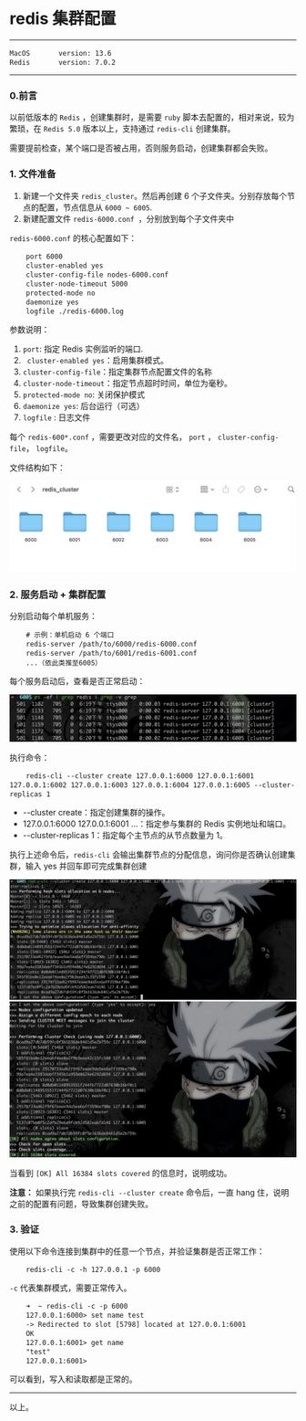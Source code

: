 # redis 集群配置

---

    MacOS       version: 13.6
    Redis       version: 7.0.2


--- 




### 0.前言

以前低版本的 `Redis` ，创建集群时，是需要 `ruby` 脚本去配置的，相对来说，较为繁琐，在 `Redis 5.0` 版本以上，支持通过 `redis-cli` 创建集群。


需要提前检查，某个端口是否被占用，否则服务启动，创建集群都会失败。

### 1. 文件准备

1. 新建一个文件夹 `redis_cluster`。然后再创建 6 个子文件夹。分别存放每个节点的配置，节点信息从 `6000 ~ 6005`.
2. 新建配置文件 `redis-6000.conf `，分别放到每个子文件夹中


`redis-6000.conf` 的核心配置如下：

        port 6000
        cluster-enabled yes
        cluster-config-file nodes-6000.conf
        cluster-node-timeout 5000
        protected-mode no
        daemonize yes
        logfile ./redis-6000.log      


参数说明：
1. `port`: 指定 Redis 实例监听的端口.
2. ` cluster-enabled yes`：启用集群模式。
3. `cluster-config-file`：指定集群节点配置文件的名称
4. `cluster-node-timeout`：指定节点超时时间，单位为毫秒。
5. `protected-mode no`: 关闭保护模式
6. `daemonize yes`: 后台运行（可选）
7. `logfile` : 日志文件


每个 `redis-600*.conf` ，需要更改对应的文件名， `port` ， `cluster-config-file`， `logfile`。

文件结构如下：

![redis_cluster_01](../images/redis_cluster_01.png)


### 2. 服务启动 + 集群配置


分别启动每个单机服务：

        # 示例：单机启动 6 个端口
        redis-server /path/to/6000/redis-6000.conf
        redis-server /path/to/6001/redis-6001.conf
        ...（依此类推至6005）



每个服务启动后，查看是否正常启动：


![redis_cluster_02](../images/redis_cluster_02.png)



执行命令：

        redis-cli --cluster create 127.0.0.1:6000 127.0.0.1:6001 127.0.0.1:6002 127.0.0.1:6003 127.0.0.1:6004 127.0.0.1:6005 --cluster-replicas 1




- --cluster create：指定创建集群的操作。
- 127.0.0.1:6000 127.0.0.1:6001 ...：指定参与集群的 Redis 实例地址和端口。
- --cluster-replicas 1：指定每个主节点的从节点数量为 1。


执行上述命令后，`redis-cli` 会输出集群节点的分配信息，询问你是否确认创建集群，输入 yes 并回车即可完成集群创建

![redis_cluster_03](../images/redis_cluster_03.png)
![redis_cluster_04](../images/redis_cluster_04.png)


当看到 `[OK] All 16384 slots covered` 的信息时，说明成功。


**注意：** 如果执行完 `redis-cli --cluster create` 命令后，一直 hang 住，说明之前的配置有问题，导致集群创建失败。



### 3. 验证



使用以下命令连接到集群中的任意一个节点，并验证集群是否正常工作：


        redis-cli -c -h 127.0.0.1 -p 6000


`-c` 代表集群模式，需要正常传入。



        ➜  ~ redis-cli -c -p 6000
        127.0.0.1:6000> set name test
        -> Redirected to slot [5798] located at 127.0.0.1:6001
        OK
        127.0.0.1:6001> get name
        "test"
        127.0.0.1:6001>


可以看到，写入和读取都是正常的。



---

以上。